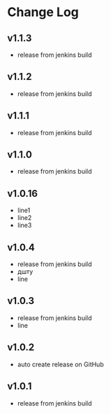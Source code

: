 ﻿# Change Log

<!--## Unreleased-->
## v1.1.3

- release from jenkins build


## v1.1.2

- release from jenkins build


## v1.1.1

- release from jenkins build


## v1.1.0

- release from jenkins build


## v1.0.16

- line1
- line2
- line3


## v1.0.4

- release from jenkins build
- дшту
- line


## v1.0.3

- release from jenkins build
- line


## v1.0.2

- auto create release on GitHub


## v1.0.1

- release from jenkins build












